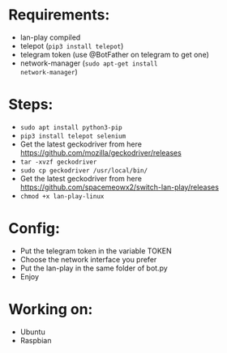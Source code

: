 # Requirements:
* lan-play compiled
* telepot (<code>pip3 install telepot</code>)
* telegram token (use @BotFather on telegram to get one)
* network-manager (<code>sudo apt-get install network-manager</code>)

# Steps:
* <code>sudo apt install python3-pip</code>
* <code>pip3 install telepot selenium</code>
* Get the latest geckodriver from here https://github.com/mozilla/geckodriver/releases
* <code>tar -xvzf geckodriver</code>
* <code>sudo cp geckodriver /usr/local/bin/</code>
* Get the latest geckodriver from here https://github.com/spacemeowx2/switch-lan-play/releases
* <code>chmod +x lan-play-linux </code>

# Config:
* Put the telegram token in the variable TOKEN
* Choose the network interface you prefer
* Put the lan-play in the same folder of bot.py
* Enjoy
# Working on:
* Ubuntu
* Raspbian
